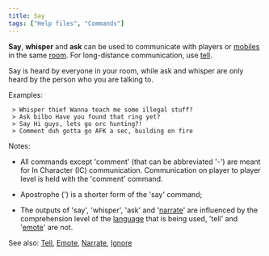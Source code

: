 ```yaml
---
title: Say
tags: ["Help files", "Commands"]
---
```

**Say**, **whisper** and **ask** can be used to communicate with players
or [mobiles](mobile "wikilink") in the same [room](room "wikilink"). For
long-distance communication, use [tell](tell "wikilink").

Say is heard by everyone in your room, while ask and whisper are only
heard by the person who you are talking to.

Examples:

` > Whisper thief Wanna teach me some illegal stuff?`
` > Ask bilbo Have you found that ring yet?`
` > Say Hi guys, lets go orc hunting?!`
` > Comment duh gotta go AFK a sec, building on fire`

Notes:

- All commands except 'comment' (that can be abbreviated '-') are meant
  for In Character (IC) communication. Communication on player to player
  level is held with the 'comment' command.

<!-- -->

- Apostrophe (') is a shorter form of the 'say' command;

<!-- -->

- The outputs of 'say', 'whisper', 'ask' and
  '[narrate](narrate "wikilink")' are influenced by the comprehension
  level of the [language](language "wikilink") that is being used,
  'tell' and '[emote](emote "wikilink")' are not.

See also: [Tell](Tell "wikilink"), [Emote](Emote "wikilink"),
[Narrate](Narrate "wikilink"), [Ignore](Ignore "wikilink")
